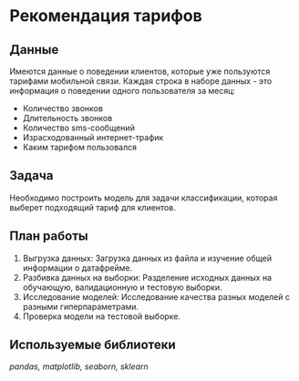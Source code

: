 # Рекомендация тарифов


## Данные

Имеются данные о поведении клиентов, которые уже пользуются тарифами мобильной связи. Каждая строка в наборе данных - это информация о поведении одного пользователя за месяц:
- Количество звонков
- Длительность звонков
- Количество sms-сообщений
- Израсходованный интернет-трафик
- Каким тарифом пользовался

## Задача

Необходимо построить модель для задачи классификации, которая выберет подходящий тариф для клиентов.

## План работы

1. Выгрузка данных: Загрузка данных из файла и изучение общей информации о датафрейме.
2. Разбивка данных на выборки: Разделение исходных данных на обучающую, валидационную и тестовую выборки.
3. Исследование моделей: Исследование качества разных моделей с разными гиперпараметрами.
4. Проверка модели на тестовой выборке.

## Используемые библиотеки
*pandas, matplotlib, seaborn, sklearn*
